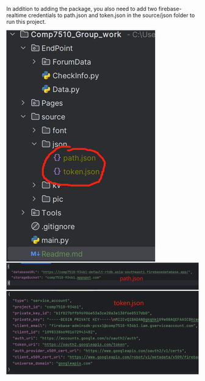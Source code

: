 In addition to adding the package, you also need to add two firebase-realtime credentials to path.json and token.json in the source/json folder to run this project.

![json](source/pic/img.png)
![path.json](source/pic/json-path.png)
![token.josn](source/pic/json-token.png)